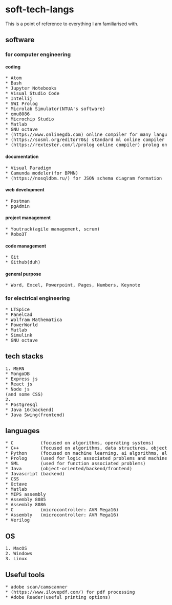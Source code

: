 # soft-tech-langs  
This is a point of reference to everything I am familiarised with.  

## software  
### for computer engineering 
#### coding
<pre>
* Atom
* Bash
* Jupyter Notebooks
* Visual Studio Code
* Intellij
* SWI Prolog
* Microlab Simulator(NTUA's software)
* emu8086
* Microchip Studio
* Matlab
* GNU octave 
* (https://www.onlinegdb.com) online compiler for many languages
* (https://sosml.org/editor?0&) standard ml online compiler
* (https://rextester.com/l/prolog_online_compiler) prolog online compiler
</pre>
#### documentation
<pre>
* Visual Paradigm
* Camunda modeler(for BPMN)
* (https://nosqldbm.ru/) for JSON schema diagram formation
</pre>
#### web development
<pre>
* Postman
* pgAdmin
</pre>
#### project management
<pre>
* Youtrack(agile management, scrum)
* Robo3T
</pre>
#### code management
<pre>
* Git
* Github(duh)
</pre>

#### general purpose
<pre>
* Word, Excel, Powerpoint, Pages, Numbers, Keynote
</pre>

### for electrical engineering  
<pre>
* LTSpice
* PanelCad
* Wolfram Mathematica
* PowerWorld
* Matlab
* Simulink
* GNU octave
</pre>

## tech stacks 
<pre>
1. MERN
* MongoDB
* Express js
* React js
* Node js
(and some CSS)
2. 
* Postgresql
* Java 16(backend)
* Java Swing(frontend)
</pre>

## languages 
<pre>
* C          (focused on algorithms, operating systems)
* C++        (focused on algorithms, data structures, object orientation, advanced programming techniques)
* Python     (focused on machine learning, ai algorithms, algorithms, scripts, data processing)
* Prolog     (used for logic associated problems and machine learning)
* SML        (used for function associated problems)
* Java       (object-oriented/backend/frontend)
* Javascript (backend)
* CSS
* Octave
* Matlab
* MIPS assembly
* Assembly 8085
* Assembly 8086
* C          (microcontroller: AVR Mega16)
* Assembly   (microcontroller: AVR Mega16)
* Verilog
</pre>

## OS
<pre>
1. MacOS
2. Windows
3. Linux
</pre>

## Useful tools
<pre>
* adobe scan/camscanner
* (https://www.ilovepdf.com/) for pdf processing
* Adobe Reader(useful printing options)
</pre>
